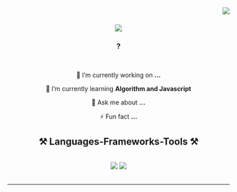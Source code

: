 <img align="right" src="https://visitor-badge.laobi.icu/badge?page_id=svusalasalimovaa.vusalasalimovaa" />

<h1 align="center">
    <img src="https://readme-typing-svg.herokuapp.com/?font=Righteous&size=35&center=true&vCenter=true&width=500&height=70&duration=4000&lines=Hi+There!+👋;+I'm+Vusala!;" />
</h1>

<h3 align="center">?</h3>

<br/>

<div align="center">
 
 🔭 I’m currently working on **...**
 
 🌱 I’m currently learning **Algorithm and Javascript**

💬 Ask me about **...**

⚡ Fun fact **...**

 </div>

 <h2 align="center">⚒️ Languages-Frameworks-Tools ⚒️</h2>
<br/>
<div align="center">
    <img src="https://skillicons.dev/icons?i=git,github,vscode,figma,html,css,bootstrap,sass,tailwind" />
    <img src="https://skillicons.dev/icons?i=nodejs,javascript,react,mongodb" /><br>
</div>

<br/>
<hr/>
